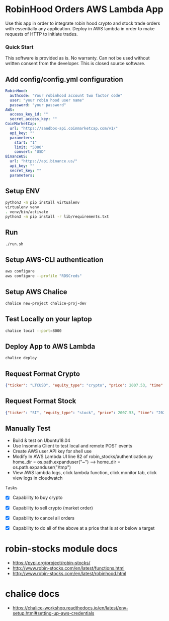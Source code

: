 # RobinHood Orders AWS Lambda App
Use this app in order to integrate robin hood crypto and stock trade orders with essentially any application.
Deploy in AWS lambda in order to make requests of HTTP to initiate trades.

### Quick Start
This software is provided as is. No warranty. Can not be used without written consent from the developer. This is closed source software.

## Add config/config.yml configuration
```yaml
RobinHood:
  authcode: "Your robinhood account two factor code"
  user: "your robin hood user name"
  password: "your password"
AWS:
  access_key_id: ""
  secret_access_key: ""
CoinMarketCap:
  url: "https://sandbox-api.coinmarketcap.com/v1/"
  api_key: ""
  parameters:
    start: "1"
    limit: "5000"
    convert: "USD"
BinanceUS:
  url: "https://api.binance.us/"
  api_key: ""
  secret_key: ""
  parameters:
```

## Setup ENV
```bash
python3 -m pip install virtualenv
virtualenv venv
. venv/bin/activate
python3 -m pip install -r lib/requirements.txt
```

## Run
```bash
./run.sh
```

## Setup AWS-CLI authentication
```bash
aws configure
aws configure --profile "RDSCreds"
```

## Setup AWS Chalice
```bash
chalice new-project chalice-proj-dev
```

## Test Locally on your laptop
```bash
chalice local --port=8000
```

## Deploy App to AWS Lambda
```bash
chalice deploy
```

## Request Format Crypto
```json
{"ticker": "LTCUSD", "equity_type": "crypto", "price": 2007.53, "time": "2021-03-13T22", "order_type": "stop_loss"}
```

## Request Format Stock
```json
{"ticker": "SI", "equity_type": "stock", "price": 2007.53, "time": "2021-03-13T22", "order_type": "stop_loss"}
```

## Manually Test
- Build & test on Ubuntu18.04
- Use Insomnia Client to test local and remote POST events
- Create AWS user API key for shell use
- Modify In AWS Lambda UI line 82 of robin_stocks/authentication.py  home_dir = os.path.expanduser("~") --> home_dir = os.path.expanduser("/tmp")
- View AWS lambda logs, click lambda function, click monitor tab, click view logs in cloudwatch

Tasks
- [x] Capability to buy crypto
- [x] Capability to sell crypto (market order)
- [x] Capability to cancel all orders
- [x] Capability to do all of the above at a price that is at or below a target


# robin-stocks module docs
- https://pypi.org/project/robin-stocks/
- http://www.robin-stocks.com/en/latest/functions.html
- http://www.robin-stocks.com/en/latest/robinhood.html

# chalice docs
- https://chalice-workshop.readthedocs.io/en/latest/env-setup.html#setting-up-aws-credentials
